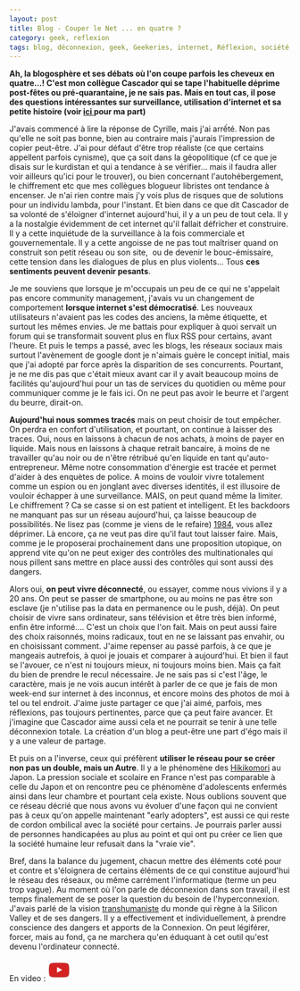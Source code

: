 ```yaml
---
layout: post
title: Blog - Couper le Net ... en quatre ?
category: geek, reflexion
tags: blog, déconnexion, geek, Geekeries, internet, Réflexion, société, web
---
```

**Ah, la blogosphère et ses débats où l'on coupe parfois les cheveux en quatre...! C'est mon collègue Cascador qui se tape l'habituelle déprime post-fêtes ou pré-quarantaine, je ne sais pas. Mais en tout cas, il pose des questions intéressantes sur surveillance, utilisation d'internet et sa petite histoire (voir <a href="https://cheziceman.wordpress.com/2015/06/16/web-petite-histoire-dun-internaute-1996-a-1999/">ici </a>pour ma part)**

J'avais commencé à lire la réponse de Cyrille, mais j'ai arrếté. Non pas qu'elle ne soit pas bonne, bien au contraire mais j'aurais l'impression de copier peut-être. J'ai pour défaut d'être trop réaliste (ce que certains appellent parfois cynisme), que ça soit dans la géopolitique (cf ce que je disais sur le kurdistan et qui a tendance à se vérifier... mais il faudra aller voir ailleurs qu'ici pour le trouver), ou bien concernant l'autohébergement, le chiffrement etc que mes collègues blogueur libristes ont tendance à encenser. Je n'ai rien contre mais j'y vois plus de risques que de solutions pour un individu lambda, pour l'instant. Et bien dans ce que dit Cascador de sa volonté de s'éloigner d'internet aujourd'hui, il y a un peu de tout cela. Il y a la nostalgie évidemment de cet internet qu'il fallait défricher et construire. Il y a cette inquiétude de la surveillance à la fois commerciale et gouvernementale. Il y a cette angoisse de ne pas tout maîtriser quand on construit son petit réseau ou son site,  ou de devenir le bouc-émissaire, cette tension dans les dialogues de plus en plus violents... Tous **ces sentiments peuvent devenir pesants**.

Je me souviens que lorsque je m'occupais un peu de ce qui ne s'appelait pas encore community management, j'avais vu un changement de comportement **lorsque internet s'est démocratisé**. Les nouveaux utilisateurs n'avaient pas les codes des anciens, la même étiquette, et surtout les mêmes envies. Je me battais pour expliquer à quoi servait un forum qui se transformait souvent plus en flux RSS pour certains, avant l'heure. Et puis le temps a passé, avec les blogs, les réseaux sociaux mais surtout l'avènement de google dont je n'aimais guère le concept initial, mais que j'ai adopté par force après la disparition de ses concurrents. Pourtant, je ne me dis pas que c'était mieux avant car il y avait beaucoup moins de facilités qu'aujourd'hui pour un tas de services du quotidien ou même pour communiquer comme je le fais ici. On ne peut pas avoir le beurre et l'argent du beurre, dirait-on.

**Aujourd'hui nous sommes tracés** mais on peut choisir de tout empêcher. On perdra en confort d'utilisation, et pourtant, on continue à laisser des traces. Oui, nous en laissons à chacun de nos achats, à moins de payer en liquide. Mais nous en laissons à chaque retrait bancaire, à moins de ne travailler qu'au noir ou de n'être rétribué qu'en liquide en tant qu'auto-entrepreneur. Même notre consommation d'énergie est tracée et permet d'aider à des enquètes de police. A moins de vouloir vivre totalement comme un espion ou en jonglant avec diverses identités, il est illusoire de vouloir échapper à une surveillance. MAIS, on peut quand même la limiter. Le chiffrement ? Ca se casse si on est patient et intelligent. Et les backdoors ne manquant pas sur un réseau aujourd'hui, ça laisse beaucoup de possibilités. Ne lisez pas (comme je viens de le refaire) <a href="https://fr.wikipedia.org/wiki/1984_%28roman%29">1984</a>, vous allez déprimer. Là encore, ça ne veut pas dire qu'il faut tout laisser faire. Mais, comme je le proposerai prochainement dans une proposition utopique, on apprend vite qu'on ne peut exiger des contrôles des multinationales qui nous pillent sans mettre en place aussi des contrôles qui sont aussi des dangers.

Alors oui, **on peut vivre déconnecté**, ou essayer, comme nous vivions il y a 20 ans. On peut se passer de smartphone, ou au moins ne pas être son esclave (je n'utilise pas la data en permanence ou le push, déjà). On peut choisir de vivre sans ordinateur, sans télévision et être très bien informé, enfin être informé.... C'est un choix que l'on fait. Mais on peut aussi faire des choix raisonnés, moins radicaux, tout en ne se laissant pas envahir, ou en choisissant comment. J'aime repenser au passé parfois, à ce que je mangeais autrefois, à quoi je jouais et comparer à aujourd'hui. Et bien il faut se l'avouer, ce n'est ni toujours mieux, ni toujours moins bien. Mais ça fait du bien de prendre le recul nécessaire. Je ne sais pas si c'est l'âge, le caractère, mais je ne vois aucun intérêt à parler de ce que je fais de mon week-end sur internet à des inconnus, et encore moins des photos de moi à tel ou tel endroit. J'aime juste partager ce que j'ai aimé, parfois, mes réflexions, pas toujours pertinentes, parce que ça peut faire avancer. Et j'imagine que Cascador aime aussi cela et ne pourrait se tenir à une telle déconnexion totale. La création d'un blog a peut-être une part d'égo mais il y a une valeur de partage.

Et puis on a l'inverse, ceux qui préfèrent **utiliser le réseau pour se créer non pas un double, mais un Autre**. Il y a le phénomène des <a href="https://fr.wikipedia.org/wiki/Hikikomori">Hikikomori</a> au Japon. La pression sociale et scolaire en France n'est pas comparable à celle du Japon et on rencontre peu ce phénomène d'adolescents enfermés ainsi dans leur chambre et pourtant cela existe. Nous oublions souvent que ce réseau décrié que nous avons vu évoluer d'une façon qui ne convient pas à ceux qu'on appelle maintenant "early adopters", est aussi ce qui reste de cordon ombilical avec la société pour certains. Je pourrais parler aussi de personnes handicapées au plus au point et qui ont pu créer ce lien que la société humaine leur refusait dans la "vraie vie".

Bref, dans la balance du jugement, chacun mettre des éléments coté pour et contre et s'éloignera de certains éléments de ce qui constitue aujourd'hui le réseau des réseaux, ou même carrément l'informatique (terme un peu trop vague). Au moment où l'on parle de déconnexion dans son travail, il est temps finalement de se poser la question du besoin de l'hyperconnexion. J'avais parlé de la vision <a href="https://cheziceman.wordpress.com/2014/08/29/science-de-leugenisme-au-transhumanisme/">transhumaniste</a> du monde qui règne à la Silicon Valley et de ses dangers. Il y a effectivement et individuellement, à prendre conscience des dangers et apports de la Connexion. On peut légiférer, forcer, mais au fond, ça ne marchera qu'en éduquant à cet outil qu'est devenu l'ordinateur connecté.

En video : [![video](/images/youtube.png)](https://www.youtube.com/watch?v=lx2fZU5USus)


